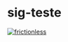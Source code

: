 # sig-teste

[![frictionless](https://github.com/Andrelamor/sig-teste/actions/workflows/frictionless.yaml/badge.svg)](https://github.com/Andrelamor/sig-teste/actions/workflows/frictionless.yaml)
